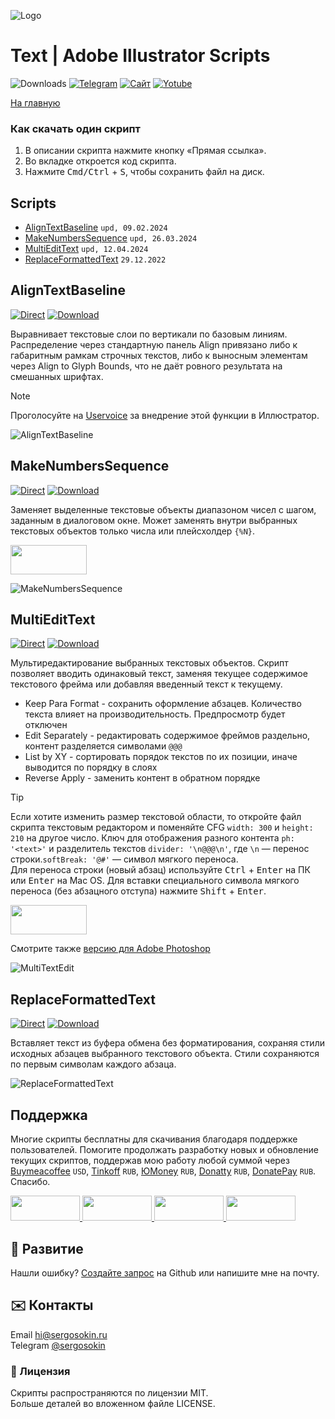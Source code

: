 ![Logo](https://i.ibb.co/mF018gV/emblem.png)

# Text | Adobe Illustrator Scripts

![Downloads](https://img.shields.io/badge/Скачивания-26k-27CF7D.svg) [![Telegram](https://img.shields.io/badge/Telegram--канал-%40aiscripts-0088CC.svg)](https://t.me/aiscripts) [![Сайт](https://img.shields.io/badge/Сайт-ais.sergosoikn.ru-FF7548.svg)](https://ais.sergosokin.ru) [![Yotube](https://img.shields.io/badge/Youtube-%40SergOsokinArt-FF0000.svg)](https://www.youtube.com/c/SergOsokinArt/videos)

[На главную](../README.ru.md)

### Как скачать один скрипт
1. В описании скрипта нажмите кнопку «Прямая ссылка».
2. Во вкладке откроется код скрипта.
3. Нажмите <kbd>Cmd/Ctrl</kbd> + <kbd>S</kbd>, чтобы сохранить файл на диск.

## Scripts
* [AlignTextBaseline](https://github.com/creold/illustrator-scripts/blob/master/md/Text.ru.md#aligntextbaseline) `upd, 09.02.2024`
* [MakeNumbersSequence](https://github.com/creold/illustrator-scripts/blob/master/md/Text.ru.md#makenumberssequence) `upd, 26.03.2024`
* [MultiEditText](https://github.com/creold/illustrator-scripts/blob/master/md/Text.ru.md#multiedittext) `upd, 12.04.2024`
* [ReplaceFormattedText](https://github.com/creold/illustrator-scripts/blob/master/md/Text.ru.md#replaceformattedtext) `29.12.2022`

## AlignTextBaseline
[![Direct](https://img.shields.io/badge/Прямая%20ссылка-AlignTextBaseline.jsx-FF6900.svg)](https://rebrand.ly/algntxtbl) [![Download](https://img.shields.io/badge/Скачать%20все-Zip--архив-0088CC.svg)](https://bit.ly/2M0j95N)

Выравнивает текстовые слои по вертикали по базовым линиям. Распределение через стандартную панель Align привязано либо к габаритным рамкам строчных текстов, либо к выносным элементам через Align to Glyph Bounds, что не даёт ровного результата на смешанных шрифтах.

> [!NOTE]   
> Проголосуйте на [Uservoice](https://illustrator.uservoice.com/forums/333657-illustrator-desktop-feature-requests/suggestions/43970070-align-text-elements-on-their-baseline) за внедрение этой функции в Иллюстратор.

![AlignTextBaseline](https://i.ibb.co/SVbx89c/Align-Text-Baseline.gif)

## MakeNumbersSequence
[![Direct](https://img.shields.io/badge/Прямая%20ссылка-MakeNumbersSequence.jsx-FF6900.svg)](https://rebrand.ly/mknumseq) [![Download](https://img.shields.io/badge/Скачать%20все-Zip--архив-0088CC.svg)](https://bit.ly/2M0j95N)

Заменяет выделенные текстовые объекты диапазоном чисел с шагом, заданным в диалоговом окне. Может заменять внутри выбранных текстовых объектов только числа или плейсхолдер `{%N}`.

<a href="https://youtu.be/02SLTH26sMQ">
  <img width="122" height="47" src="https://i.ibb.co/fqdwXL6/youtube-badge.png">
</a>

![MakeNumbersSequence](https://i.ibb.co/VgqTcKw/Make-Numbers-Sequence.gif)

## MultiEditText
[![Direct](https://img.shields.io/badge/Прямая%20ссылка-MultiEditText.jsx-FF6900.svg)](https://rebrand.ly/metxt) [![Download](https://img.shields.io/badge/Скачать%20все-Zip--архив-0088CC.svg)](https://bit.ly/2M0j95N)

Мультиредактирование выбранных текстовых объектов. Скрипт позволяет вводить одинаковый текст, заменяя текущее содержимое текстового фрейма или добавляя введенный текст к текущему.

* Keep Para Format - сохранить оформление абзацев. Количество текста влияет на производительность. Предпросмотр будет отключен
* Edit Separately - редактировать содержимое фреймов раздельно, контент разделяется символами `@@@`
* List by XY - сортировать порядок текстов по их позиции, иначе выводится по порядку в слоях
* Reverse Apply - заменить контент в обратном порядке

> [!TIP]   
> Если хотите изменить размер текстовой области, то откройте файл скрипта текстовым редактором и поменяйте CFG `width: 300` и `height: 210` на другое число. Ключ для отображения разного контента `ph: '<text>'` и разделитель текстов `divider: '\n@@@\n'`, где `\n` — перенос строки.`softBreak: '@#'` — символ мягкого переноса.   
> Для переноса строки (новый абзац) используйте <kbd>Ctrl</kbd> + <kbd>Enter</kbd> на ПК или <kbd>Enter</kbd> на Mac OS. Для вставки специального символа мягкого переноса (без абзацного отступа) нажмите <kbd>Shift</kbd> + <kbd>Enter</kbd>.

<a href="https://youtu.be/PcyT0KmuepI">
  <img width="122" height="47" src="https://i.ibb.co/fqdwXL6/youtube-badge.png">
</a>

Смотрите также [версию для Adobe Photoshop](https://github.com/creold/photoshop-scripts)   

![MultiTextEdit](https://i.ibb.co/58HHRFK/Multi-Edit-Text.gif)

## ReplaceFormattedText
[![Direct](https://img.shields.io/badge/Прямая%20ссылка-ReplaceFormattedText.jsx-FF6900.svg)](https://rebrand.ly/rplcfmtdtxt) [![Download](https://img.shields.io/badge/Скачать%20все-Zip--архив-0088CC.svg)](https://bit.ly/2M0j95N)

Вставляет текст из буфера обмена без форматирования, сохраняя стили исходных абзацев выбранного текстового объекта. Стили сохраняются по первым символам каждого абзаца.

![ReplaceFormattedText](https://i.ibb.co/LQGmg1W/Replace-Formatted-Text.gif)

## Поддержка
Многие скрипты бесплатны для скачивания благодаря поддержке пользователей. Помогите продолжать разработку новых и обновление текущих скриптов, поддержав мою работу любой суммой через [Buymeacoffee] `USD`, [Tinkoff] `RUB`, [ЮMoney] `RUB`, [Donatty] `RUB`, [DonatePay] `RUB`. Спасибо.   

[Buymeacoffee]: https://www.buymeacoffee.com/aiscripts
[Tinkoff]: https://www.tinkoff.ru/rm/osokin.sergey127/SN67U9405/
[ЮMoney]: https://yoomoney.ru/to/410011149615582
[Donatty]: https://donatty.com/sergosokin
[DonatePay]: https://new.donatepay.ru/@osokin

<a href="https://www.buymeacoffee.com/aiscripts">
  <img width="111" height="40" src="https://i.ibb.co/0ssTJQ1/bmc-badge.png">
</a>

<a href="https://yoomoney.ru/to/410011149615582">
  <img width="111" height="40" src="https://i.ibb.co/wwrYWJ5/yoomoney-badge.png">
</a>

<a href="https://donatty.com/sergosokin">
  <img width="111" height="40" src="https://i.ibb.co/s61FGCn/donatty-badge.png">
</a>

<a href="https://new.donatepay.ru/@osokin">
  <img width="111" height="40" src="https://i.ibb.co/0KJ94ND/donatepay-badge.png">
</a>

## 🤝 Развитие

Нашли ошибку? [Создайте запрос](https://github.com/creold/illustrator-scripts/issues) на Github или напишите мне на почту.

## ✉️ Контакты
Email <hi@sergosokin.ru>  
Telegram [@sergosokin](https://t.me/sergosokin)

### 📝 Лицензия

Скрипты распространяются по лицензии MIT.   
Больше деталей во вложенном файле LICENSE.
